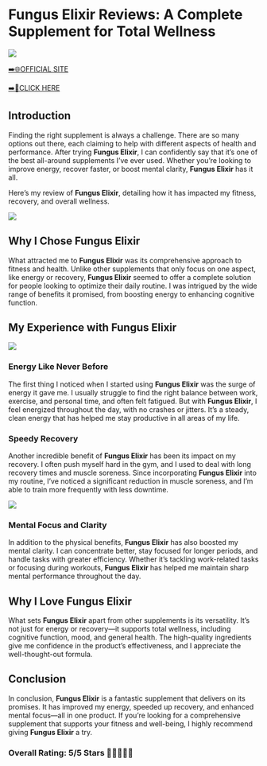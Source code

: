 # **Fungus Elixir Reviews**: A Complete Supplement for Total Wellness

[![](https://static.vecteezy.com/system/resources/thumbnails/019/896/014/small/buy-now-gradient-button-with-cart-symbol-buy-now-illustration-png.png)](https://edetoop.top/lander/sugarpreland-1/funguselixir.html) 

[➡️🌐OFFICIAL SITE](https://edetoop.top/lander/sugarpreland-1/funguselixir.html) 

[➡️🔗CLICK HERE](https://edetoop.top/lander/sugarpreland-1/funguselixir.html) 


## Introduction

Finding the right supplement is always a challenge. There are so many options out there, each claiming to help with different aspects of health and performance. After trying **Fungus Elixir**, I can confidently say that it’s one of the best all-around supplements I’ve ever used. Whether you’re looking to improve energy, recover faster, or boost mental clarity, **Fungus Elixir** has it all.

Here’s my review of **Fungus Elixir**, detailing how it has impacted my fitness, recovery, and overall wellness.

[![](https://wallpapers.com/images/hd/red-order-now-button-udg4jcj4arvn8b0n-2.png)](https://edetoop.top/lander/sugarpreland-1/funguselixir.html)  

## Why I Chose **Fungus Elixir**

What attracted me to **Fungus Elixir** was its comprehensive approach to fitness and health. Unlike other supplements that only focus on one aspect, like energy or recovery, **Fungus Elixir** seemed to offer a complete solution for people looking to optimize their daily routine. I was intrigued by the wide range of benefits it promised, from boosting energy to enhancing cognitive function.

## My Experience with **Fungus Elixir**

[![](https://static.vecteezy.com/system/resources/thumbnails/019/896/014/small/buy-now-gradient-button-with-cart-symbol-buy-now-illustration-png.png)](https://edetoop.top/lander/sugarpreland-1/funguselixir.html)

### Energy Like Never Before

The first thing I noticed when I started using **Fungus Elixir** was the surge of energy it gave me. I usually struggle to find the right balance between work, exercise, and personal time, and often felt fatigued. But with **Fungus Elixir**, I feel energized throughout the day, with no crashes or jitters. It’s a steady, clean energy that has helped me stay productive in all areas of my life.

### Speedy Recovery

Another incredible benefit of **Fungus Elixir** has been its impact on my recovery. I often push myself hard in the gym, and I used to deal with long recovery times and muscle soreness. Since incorporating **Fungus Elixir** into my routine, I’ve noticed a significant reduction in muscle soreness, and I’m able to train more frequently with less downtime.

[![](https://wallpapers.com/images/hd/red-order-now-button-udg4jcj4arvn8b0n-2.png)](https://edetoop.top/lander/sugarpreland-1/funguselixir.html)  

### Mental Focus and Clarity

In addition to the physical benefits, **Fungus Elixir** has also boosted my mental clarity. I can concentrate better, stay focused for longer periods, and handle tasks with greater efficiency. Whether it’s tackling work-related tasks or focusing during workouts, **Fungus Elixir** has helped me maintain sharp mental performance throughout the day.

## Why I Love **Fungus Elixir**

What sets **Fungus Elixir** apart from other supplements is its versatility. It’s not just for energy or recovery—it supports total wellness, including cognitive function, mood, and general health. The high-quality ingredients give me confidence in the product’s effectiveness, and I appreciate the well-thought-out formula.

## Conclusion

In conclusion, **Fungus Elixir** is a fantastic supplement that delivers on its promises. It has improved my energy, speeded up recovery, and enhanced mental focus—all in one product. If you’re looking for a comprehensive supplement that supports your fitness and well-being, I highly recommend giving **Fungus Elixir** a try.

### Overall Rating: 5/5 Stars 🌟🌟🌟🌟🌟
